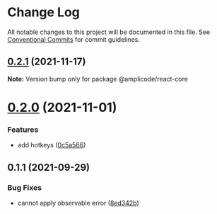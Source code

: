 # Change Log

All notable changes to this project will be documented in this file.
See [Conventional Commits](https://conventionalcommits.org) for commit guidelines.

## [0.2.1](https://github.com/Amplicode/amplicode-frontend/compare/@amplicode/react-core@0.2.0...@amplicode/react-core@0.2.1) (2021-11-17)

**Note:** Version bump only for package @amplicode/react-core





# [0.2.0](https://github.com/Amplicode/amplicode-frontend/compare/@amplicode/react-core@0.1.1...@amplicode/react-core@0.2.0) (2021-11-01)


### Features

* add hotkeys ([0c5a566](https://github.com/Amplicode/amplicode-frontend/commit/0c5a5664264c4c96e7ce3d56196a0cc276bbb931))





## 0.1.1 (2021-09-29)


### Bug Fixes

* cannot apply observable error ([8ed342b](https://github.com/Amplicode/amplicode-frontend/commit/8ed342b7d98a453d192568bcf04185b7645a1012))
